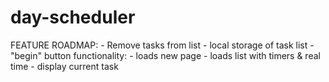 # day-scheduler
FEATURE ROADMAP: 
    - Remove tasks from list
    - local storage of task list
    - "begin" button functionality: 
        - loads new page
        - loads list with timers & real time
        - display current task